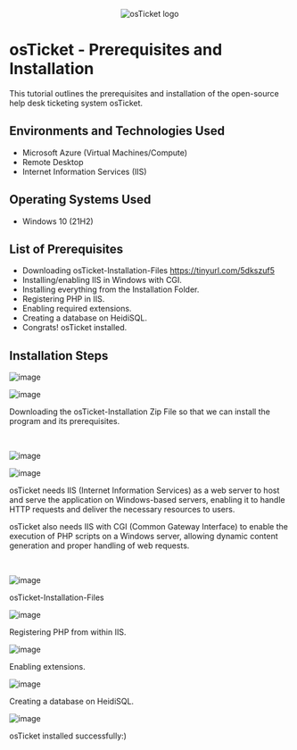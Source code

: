 <p align="center">
<img src="https://i.imgur.com/Clzj7Xs.png" alt="osTicket logo"/>
</p>

<h1>osTicket - Prerequisites and Installation</h1>
This tutorial outlines the prerequisites and installation of the open-source help desk ticketing system osTicket.<br />




<h2>Environments and Technologies Used</h2>

- Microsoft Azure (Virtual Machines/Compute)
- Remote Desktop
- Internet Information Services (IIS)

<h2>Operating Systems Used </h2>

- Windows 10</b> (21H2)

<h2>List of Prerequisites</h2>

- Downloading osTicket-Installation-Files https://tinyurl.com/5dkszuf5
- Installing/enabling IIS in Windows with CGI.
- Installing everything from the Installation Folder.
- Registering PHP in IIS.
- Enabling required extensions.
- Creating a database on HeidiSQL.
- Congrats! osTicket installed.
<h2>Installation Steps</h2>

![image](https://github.com/user-attachments/assets/8087f51d-d8aa-4118-9662-52b13d3b6d3a)

![image](https://github.com/user-attachments/assets/6b59823d-cf1d-4c6f-a4d6-e7b548d536e5)


Downloading the osTicket-Installation Zip File so that we can install the program and its prerequisites.


<p>

</p>

</p>
<br />

<p

  
![image](https://github.com/user-attachments/assets/38610e2c-854f-4549-924f-c4982e13ec53)  

![image](https://github.com/user-attachments/assets/0fc50567-fd92-4de0-bcd1-5e1aac319f0c)



>




</p>osTicket needs IIS (Internet Information Services) as a web server to host and serve the application on Windows-based servers, enabling it to handle HTTP requests and deliver the necessary resources to users.

osTicket also needs IIS with CGI (Common Gateway Interface) to enable the execution of PHP scripts on a Windows server, allowing dynamic content generation and proper handling of web requests.
</p>
<br />




![image](https://github.com/user-attachments/assets/58c0e2ca-64fe-40ae-baa3-f466dadcb4fe)






osTicket-Installation-Files




![image](https://github.com/user-attachments/assets/f874253a-9402-4187-9542-985bc0a19a0a)






Registering PHP from within IIS.





![image](https://github.com/user-attachments/assets/cbd216da-6b0c-426c-af52-17bd25a20f1e)


<p>

</p>
<p>

Enabling extensions.
</p>






![image](https://github.com/user-attachments/assets/78ec0812-a14c-40be-95d0-afa3e5c141b8)






Creating a database on HeidiSQL.




![image](https://github.com/user-attachments/assets/8708a125-0761-4499-b3bc-751411e569d7)



osTicket installed successfully:)




<br />
